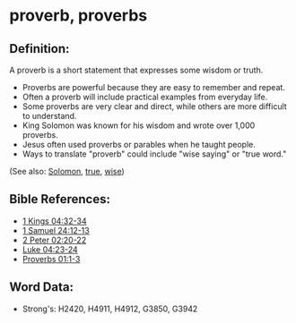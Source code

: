# proverb, proverbs #

## Definition: ##

A proverb is a short statement that expresses some wisdom or truth.

* Proverbs are powerful because they are easy to remember and repeat.
* Often a proverb will include practical examples from everyday life.
* Some proverbs are very clear and direct, while others are more difficult to understand.
* King Solomon was known for his wisdom and wrote over 1,000 proverbs.
* Jesus often used proverbs or parables when he taught people.
* Ways to translate "proverb" could include "wise saying" or "true word." 

(See also: [Solomon](../names/solomon.md), [true](../kt/true.md), [wise](../kt/wise.md))

## Bible References: ##

* [1 Kings 04:32-34](rc://en/tn/help/1ki/04/32)
* [1 Samuel 24:12-13](rc://en/tn/help/1sa/24/12)
* [2 Peter 02:20-22](rc://en/tn/help/2pe/02/20)
* [Luke 04:23-24](rc://en/tn/help/luk/04/23)
* [Proverbs 01:1-3](rc://en/tn/help/pro/01/01)

## Word Data: ##

* Strong's: H2420, H4911, H4912, G3850, G3942
